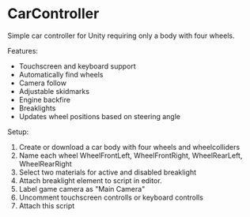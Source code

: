 # CarController
Simple car controller for Unity requiring only a body with four wheels. 

Features:
- Touchscreen and keyboard support
- Automatically find wheels
- Camera follow 
- Adjustable skidmarks 
- Engine backfire
- Breaklights 
- Updates wheel positions based on steering angle

Setup:
1. Create or download a car body with four wheels and wheelcolliders 
2. Name each wheel WheelFrontLeft, WheelFrontRight, WheelRearLeft, WheelRearRight
3. Select two materials for active and disabled breaklight
4. Attach breaklight element to script in editor.
5. Label game camera as "Main Camera"
6. Uncomment touchscreen controlls or keyboard controlls
7. Attach this script
